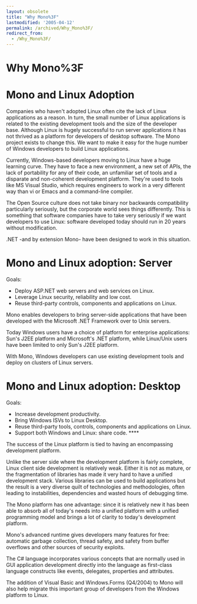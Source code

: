 ```yaml
---
layout: obsolete
title: "Why Mono%3F"
lastmodified: '2005-04-12'
permalink: /archived/Why_Mono%3F/
redirect_from:
  - /Why_Mono%3F/
---
```


Why Mono%3F
===========

Mono and Linux Adoption
=======================

Companies who haven't adopted Linux often cite the lack of Linux applications as a reason. In turn, the small number of Linux applications is related to the existing development tools and the size of the developer base. Although Linux is hugely successful to run server applications it has not thrived as a platform for developers of desktop software. The Mono project exists to change this. We want to make it easy for the huge number of Windows developers to build Linux applications.

Currently, Windows-based developers moving to Linux have a huge learning curve. They have to face a new environment, a new set of APIs, the lack of portability for any of their code, an unfamiliar set of tools and a disparate and non-coherent development platform. They're used to tools like MS Visual Studio, which requires engineers to work in a very different way than vi or Emacs and a command-line compiler.

The Open Source culture does not take binary nor backwards compatibility particularly seriously, but the corporate world sees things differently. This is something that software companies have to take very seriously if we want developers to use Linux: software developed today should run in 20 years without modification.

.NET -and by extension Mono- have been designed to work in this situation.

Mono and Linux adoption: Server
===============================

Goals:

-   Deploy ASP.NET web servers and web services on Linux.
-   Leverage Linux security, reliability and low cost.
-   Reuse third-party controls, components and applications on Linux.

Mono enables developers to bring server-side applications that have been developed with the Microsoft .NET Framework over to Unix servers.

Today Windows users have a choice of platform for enterprise applications: Sun's J2EE platform and Microsoft's .NET platform, while Linux/Unix users have been limited to only Sun's J2EE platform.

With Mono, Windows developers can use existing development tools and deploy on clusters of Linux servers.

Mono and Linux adoption: Desktop
================================

Goals:

-   Increase development productivity.
-   Bring Windows ISVs to Linux Desktop.
-   Reuse third-party tools, controls, components and applications on Linux.
-   Support both Windows and Linux: share code. ****

The success of the Linux platform is tied to having an encompassing development platform.

Unlike the server side where the development platform is fairly complete, Linux client side development is relatively weak. Either it is not as mature, or the fragmentation of libraries has made it very hard to have a unified development stack. Various libraries can be used to build applications but the result is a very diverse quilt of technologies and methodologies, often leading to instabilities, dependencies and wasted hours of debugging time.

The Mono platform has one advantage: since it is relatively new it has been able to absorb all of today's needs into a unified platform with a unified programming model and brings a lot of clarity to today's development platform.

Mono's advanced runtime gives developers many features for free: automatic garbage collection, thread safety, and safety from buffer overflows and other sources of security exploits.

The C\# language incorporates various concepts that are normally used in GUI application development directly into the language as first-class language constructs like events, delegates, properties and attributes.

The addition of Visual Basic and Windows.Forms (Q4/2004) to Mono will also help migrate this important group of developers from the Windows platform to Linux.

